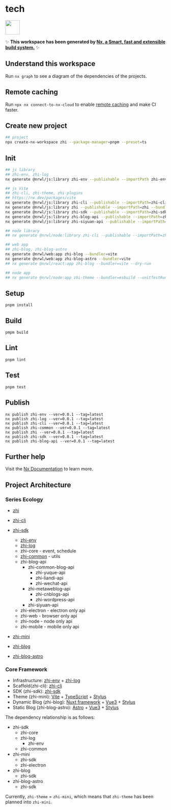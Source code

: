 # tech

<a alt="Nx logo" href="https://nx.dev" target="_blank" rel="noreferrer"><img src="https://raw.githubusercontent.com/nrwl/nx/master/images/nx-logo.png" width="45"></a>

✨ **This workspace has been generated by [Nx, a Smart, fast and extensible build system.](https://nx.dev)** ✨

## Understand this workspace

Run `nx graph` to see a diagram of the dependencies of the projects.

## Remote caching

Run `npx nx connect-to-nx-cloud` to enable [remote caching](https://nx.app) and make CI faster.

## Create new project

```bash
## project
npx create-nx-workspace zhi --package-manager=pnpm --preset=ts 
```

## Init

```bash
## js library
## zhi-env, zhi-log
nx generate @nrwl/js:library zhi-env --publishable --importPath zhi-env

## js Vite
## zhi-cli, zhi-theme, zhi-plugins
## https://nx.dev/packages/vite
nx generate @nrwl/js:library zhi-cli --publishable --importPath=zhi-cli  --bundler=vite --unitTestRunner=vitest
nx generate @nrwl/js:library zhi --publishable --importPath=zhi --bundler=vite --unitTestRunner=vitest
nx generate @nrwl/js:library zhi-sdk --publishable --importPath=zhi-sdk  --bundler=vite --unitTestRunner=vitest
nx generate @nrwl/js:library zhi-blog-api --publishable --importPath=zhi-blog-api  --bundler=vite --unitTestRunner=vitest
nx generate @nrwl/js:library zhi-siyuan-api --publishable --importPath=zhi-siyuan-api  --bundler=vite --unitTestRunner=vitest

## node library
## nx generate @nrwl/node:library zhi-cli --publishable --importPath=zhi-cli --unitTestRunner=none

## web app
## zhi-blog, zhi-blog-astro
nx generate @nrwl/web:app zhi-blog --bundler=vite
nx generate @nrwl/web:app zhi-blog-astro --bundler=vite
## nx generate @nrwl/react:app zhi-blog --bundler=vite --dry-run

## node app
## nx generate @nrwl/node:app zhi-theme --bundler=esbuild --unitTestRunner=none --dry-run
```

## Setup

```
pnpm install
```

## Build

```
pmpm build
```

## Lint

```
pnpm lint
```

## Test

```
pnpm test
```

## Publish

```
nx publish zhi-env --ver=0.0.1 --tag=latest
nx publish zhi-log --ver=0.0.1 --tag=latest
nx publish zhi-cli --ver=0.0.1 --tag=latest
nx publish zhi-common --ver=0.0.1 --tag=latest
nx publish zhi --ver=0.0.1 --tag=latest
nx publish zhi-sdk --ver=0.0.1 --tag=latest
nx publish zhi-blog-api --ver=0.0.1 --tag=latest
```

## Further help

Visit the [Nx Documentation](https://nx.dev) to learn more.

## Project Architecture

### Series Ecology

* [zhi](https://github.com/terwer/zhi)

* [zhi-cli](https://github.com/terwer/zhi-cli)

* [zhi-sdk](https://github.com/terwer/zhi-sdk)
  * [zhi-env](https://github.com/terwer/zhi-env)
  * [zhi-log](https://github.com/terwer/zhi-log)
  * zhi-core - event, schedule
  * [zhi-common](https://github.com/terwer/zhi-common) - utils
  * zhi-blog-api
    * zhi-common-blog-api
      * zhi-yuque-api
      * zhi-liandi-api
      * zhi-wechat-api
    * zhi-metaweblog-api
      * zhi-cnblogs-api
      * zhi-wordpress-api
    * zhi-siyuan-api
  * zhi-electron - electron only api
  * zhi-web - browser only api
  * zhi-node - node only api
  * zhi-mobile - mobile only api

* [zhi-mini](https://github.com/terwer/zhi-mini)
* [zhi-blog](https://github.com/terwer/zhi-blog)
* [zhi-blog-astro](https://github.com/terwer/zhi-blog-astro)

### Core Framework

- Infrastructure: [zhi-env](https://github.com/terwer/zhi-env) + [zhi-log](https://github.com/terwer/zhi-log)
- Scaffold(zhi-cli): [zhi-cli](https://github.com/terwer/zhi-cli)
- SDK (zhi-sdk): [zhi-sdk](https://github.com/terwer/zhi-sdk)
- Theme (zhi-mini): [Vite](https://vitejs.dev/) + [TypeScript](https://www.typescriptlang.org/) + [Stylus](https://stylus-lang.com/)
- Dynamic Blog (zhi-blog): [Nuxt framework](https://nuxt.com/) + [Vue3](https://vuejs.org/) + [Stylus](https://stylus-lang.com/)
- Static Blog (zhi-blog-astro): [Astro](https://astro.build/) + [Vue3](https://vuejs.org/) + [Stylus](https://stylus-lang.com/)

The dependency relationship is as follows:

* zhi-sdk
  * zhi-core
  * zhi-log
    * zhi-env
  * zhi-common
* zhi-mini
  * zhi-sdk
  * zhi-electron
* zhi-blog
  * zhi-sdk
* zhi-blog-astro
  * zhi-sdk

Currently, `zhi-theme` = `zhi-mini`, which means that `zhi-theme` has been planned into `zhi-mini`.
